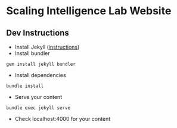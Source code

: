 # Scaling Intelligence Lab Website

## Dev Instructions

- Install Jekyll ([instructions](https://jekyllrb.com/docs/installation/macos/))
- Install bundler
```
gem install jekyll bundler
```
- Install dependencies
```
bundle install
```
- Serve your content
```
bundle exec jekyll serve
```
- Check localhost:4000 for your content
  
